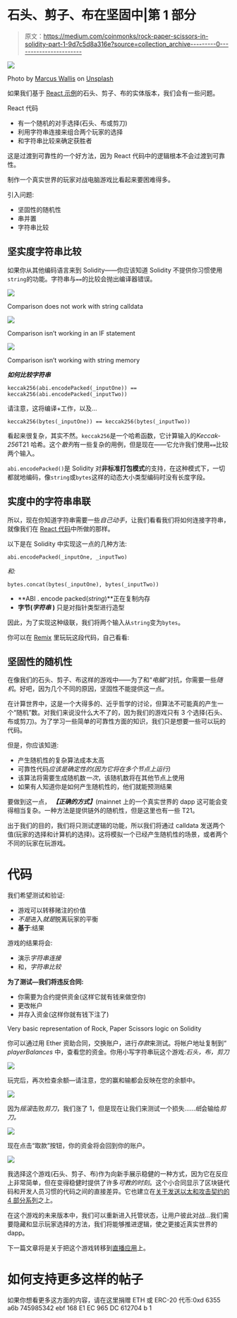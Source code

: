 # 石头、剪子、布在坚固中|第 1 部分

> 原文：<https://medium.com/coinmonks/rock-paper-scissors-in-solidity-part-1-9d7c5d8a316e?source=collection_archive---------0----------------------->

![](img/5ea983d4b4d0a572fc3fa126dac35ee6.png)

Photo by [Marcus Wallis](https://unsplash.com/@marcus_wallis?utm_source=medium&utm_medium=referral) on [Unsplash](https://unsplash.com?utm_source=medium&utm_medium=referral)

如果我们基于 [React 示例](https://github.com/nathan-websculpt/reactsolidity_frontend/blob/master/src/components/RPS.js)的石头、剪子、布的实体版本，我们会有一些问题。

React 代码

*   有一个随机的对手选择(石头、布或剪刀)
*   利用字符串连接来组合两个玩家的选择
*   和字符串比较来确定获胜者

这是过渡到可靠性的一个好方法，因为 React 代码中的逻辑根本不会过渡到可靠性。

制作一个真实世界的玩家对战电脑游戏比看起来要困难得多。

引入问题:

*   坚固性的随机性
*   串并置
*   字符串比较

## **坚实度字符串比较**

如果你从其他编码语言来到 Solidity——你应该知道 Solidity 不提供你习惯使用`string`的功能。字符串与`==`的比较会抛出编译器错误。

![](img/abb4f5bb5b5d56d53ab4ea24847f0244.png)

Comparison does not work with string calldata

![](img/64a49006a360ef4496f168a22e28eec1.png)

Comparison isn’t working in an IF statement

![](img/ab5ff3c31fa54c29adcb6eb5a94c881d.png)

Comparison isn’t working with string memory

***如何比较字符串***

```
keccak256(abi.encodePacked(_inputOne)) == keccak256(abi.encodePacked(_inputTwo))
```

请注意，这将编译+工作，以及…

```
keccak256(bytes(_inputOne)) == keccak256(bytes(_inputTwo))
```

看起来很复杂，其实不然。`keccak256`是一个哈希函数，它计算输入的*Keccak-256*T21 哈希。这个*散列*有一些复杂的用例，但是现在——它允许我们使用`==`比较两个输入。

`abi.encodePacked()`是 Solidity 对**非标准打包模式**的支持，在这种模式下，一切都就地编码，像`string`或`bytes`这样的动态大小类型编码时没有长度字段。

## **实度中的字符串串联**

所以，现在你知道字符串需要一些*自己动手*，让我们看看我们将如何连接字符串，就像我们在 [React 代码](https://github.com/nathan-websculpt/reactsolidity_frontend/blob/master/src/components/RPS.js)中所做的那样。

以下是在 Solidity 中实现这一点的几种方法:

```
abi.encodePacked(_inputOne, _inputTwo)
```

*和:*

```
bytes.concat(bytes(_inputOne), bytes(_inputTwo))
```

*   **ABI . encode packed(*string*)**正在复制内存
*   **字节(*字符串* )** 只是对指针类型进行造型

因此，为了实现这种级联，我们将两个输入从`string`变为`bytes`。

你可以在 [Remix](https://remix.ethereum.org/) 里玩玩这段代码，自己看看:

## **坚固性的随机性**

在像我们的石头、剪子、布这样的游戏中——为了和“*电脑*”对抗，你需要一些*随机*。好吧，因为几个不同的原因，坚固性不能提供这一点。

在计算世界中，这是一个大得多的、近乎哲学的讨论，但算法不可能真的产生一个“随机”数。对我们来说没什么大不了的，因为我们的游戏只有 3 个选择(石头、布或剪刀)。为了学习一些简单的可靠性方面的知识，我们只是想要一些可以玩的代码。

但是，你应该知道:

*   产生随机性的复杂算法成本太高
*   可靠性代码*应该是确定性的(因为它将在多个节点上运行)*
*   该算法将需要生成随机数*一次*，该随机数将在其他节点上使用
*   如果有人知道你是如何产生随机性的，他们就能预测结果

要做到这一点， ***【正确的方式】***(mainnet 上的一个真实世界的 dapp 这可能会变得相当复杂。一种方法是提供链外的随机性，但是这里也有一些 T21。

出于我们的目的，我们将只测试逻辑的功能，所以我们将通过 calldata 发送两个值(玩家的选择和计算机的选择)。这将模拟一个已经产生随机性的场景，或者两个不同的玩家在玩游戏。

# **代码**

我们希望测试和验证:

*   游戏可以转移赌注的价值
*   *不是*进入*就是*脱离玩家的平衡
*   **基于**:结果

游戏的结果将会:

*   演示*字符串连接*
*   和，*字符串比较*

**为了测试—我们将违反合同:**

*   你需要为合约提供资金(这样它就有钱来做空你)
*   更改帐户
*   并存入资金(这样你就有钱下注了)

Very basic representation of Rock, Paper Scissors logic on Solidity

你可以通过用 Ether 资助合同，交换账户，进行*存款*来测试。将帐户地址复制到“ *playerBalances* 中，查看您的资金。你用小写字符串玩这个游戏:*石头，布，剪刀*

![](img/b4bd8a33200a7f2027980081f113d2ba.png)

玩完后，再次检查余额—请注意，您的赢和输都会反映在您的余额中。

![](img/78b49cc41cfa039badc2ce43be2ab772.png)

因为*摇滚*击败*剪刀*，我们涨了 1，但是现在让我们来测试一个损失……*纸*会输给*剪刀。*

![](img/49558a66700012f5581424a014dd6417.png)

现在点击“取款”按钮，你的资金将会回到你的账户。

![](img/28f55280b23c794ea28934a478b51a25.png)

我选择这个游戏(石头、剪子、布)作为向新手展示稳健的一种方式，因为它在反应上非常简单，但在变得稳健时提供了许多*可教的时刻*。这个小合同显示了区块链代码和开发人员习惯的代码之间的直接差异。它也建立在[关于发送以太和攻击契约的 4 部分系列](/@websculpt/sending-ether-without-getting-hacked-ca366a0678f5)之上。

在这个游戏的未来版本中，我们可以重新进入托管状态，让用户彼此对战…我们需要隐藏和显示玩家选择的方法，我们将能够推进逻辑，使之更接近真实世界的 dapp。

下一篇文章将是关于把这个游戏转移到[直播应用](https://nervous-tereshkova-aa8032.netlify.app/)上。

# 如何支持更多这样的帖子

如果你想看更多这方面的内容，请在这里捐赠 ETH 或 ERC-20 代币:0xd 6355 a6b 745985342 ebf 168 E1 EC 965 DC 612704 b 1